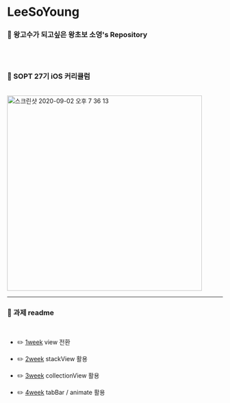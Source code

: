 # LeeSoYoung
### :apple: **왕**고수가 되고싶은 **왕**초보 소영's Repository
<br/> 
<br/> 

### :loudspeaker: SOPT 27기 iOS 커리큘럼
<br/> 
<img width="455" alt="스크린샷 2020-09-02 오후 7 36 13" src="https://user-images.githubusercontent.com/68267763/95678838-0fd8ba00-0c0a-11eb-86ca-01049b110c87.png">
<br/> 

---


### :loudspeaker: 과제 readme
<br/> 

* :pencil2: [1week](https://github.com/27thONSOPT-iOS/LeeSoYoung/blob/master/1week/Sopt27FirstAssignment/README.md) view 전환

* :pencil2: [2week](https://github.com/27thONSOPT-iOS/LeeSoYoung/blob/master/2week/Sopt27SecondAssignment/README.md) stackView 활용

* :pencil2: [3week](https://github.com/27thONSOPT-iOS/LeeSoYoung/blob/master/3week/Sopt27ThirdAssignment/README.md) collectionView 활용

* :pencil2: [4week](https://github.com/27thONSOPT-iOS/LeeSoYoung/blob/master/4week/Sopt27FourthAssignment/README.md) tabBar / animate 활용
